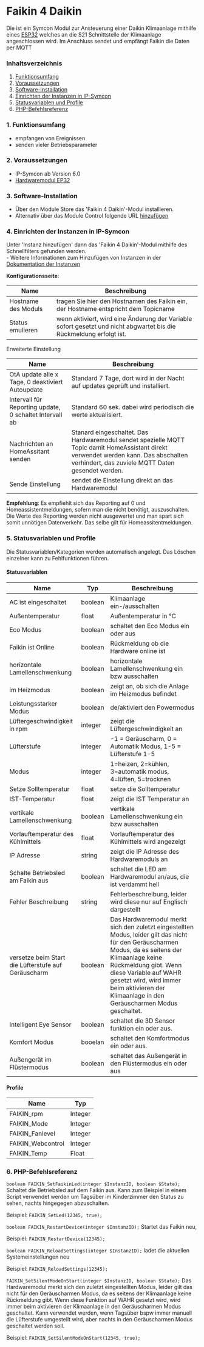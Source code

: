 # Faikin 4 Daikin
Die ist ein Symcon Modul zur Ansteuerung einer Daikin Klimaanlage mithilfe eines [ESP32](https://github.com/revk/ESP32-Faikin) welches an die S21 Schnittstelle der Klimaanlage angeschlossen wird. Im Anschluss sendet und empfängt Faikin die Daten per MQTT

### Inhaltsverzeichnis

1. [Funktionsumfang](#1-funktionsumfang)
2. [Voraussetzungen](#2-voraussetzungen)
3. [Software-Installation](#3-software-installation)
4. [Einrichten der Instanzen in IP-Symcon](#4-einrichten-der-instanzen-in-ip-symcon)
5. [Statusvariablen und Profile](#5-statusvariablen-und-profile)
6. [PHP-Befehlsreferenz](#6-php-befehlsreferenz)

### 1. Funktionsumfang

* empfangen von Ereignissen
* senden vieler Betriebsparameter 

### 2. Voraussetzungen

- IP-Symcon ab Version 6.0
- [Hardwaremodul EP32](https://github.com/revk/ESP32-Faikin)

### 3. Software-Installation

* Über den Module Store das 'Faikin 4 Daikin'-Modul installieren.
* Alternativ über das Module Control folgende URL [hinzufügen](https://github.com/lorbetzki/net.lorbetzki.faikin4daikin.git)

### 4. Einrichten der Instanzen in IP-Symcon

 Unter 'Instanz hinzufügen' dann das 'Faikin 4 Daikin'-Modul mithilfe des Schnellfilters gefunden werden.  
	- Weitere Informationen zum Hinzufügen von Instanzen in der [Dokumentation der Instanzen](https://www.symcon.de/service/dokumentation/konzepte/instanzen/#Instanz_hinzufügen)

__Konfigurationsseite__:

Name     | Beschreibung
-------- | ------------------
 Hostname des Moduls        | tragen Sie hier den Hostnamen des Faikin ein, der Hostname entspricht dem Topicname 
 Status emulieren        | wenn aktiviert, wird eine Änderung der Variable sofort gesetzt und nicht abgwartet bis die Rückmeldung erfolgt ist.
 
Erweiterte Einstellung

Name     | Beschreibung
-------- | ------------------
OtA update alle x Tage, 0 deaktiviert Autoupdate | Standard 7 Tage, dort wird in der Nacht auf updates geprüft und installiert.
Intervall für Reporting update, 0 schaltet Intervall ab | Standard 60 sek. dabei wird periodisch die werte aktualisiert.
Nachrichten an HomeAssitant senden | Stanard eingeschaltet. Das Hardwaremodul sendet spezielle MQTT Topic damit HomeAssistant direkt verwendet werden kann. Das abschalten verhindert, das zuviele MQTT Daten gesendet werden.
Sende Einstellung | sendet die Einstellung direkt an das Hardwaremodul

__Empfehlung__:
Es empfiehlt sich das Reporting auf 0 und Homeassistentmeldungen, sofern man die nicht benötigt, auszuschalten. Die Werte des Reporting werden nicht ausgewertet und man spart sich somit unnötigen Datenverkehr. Das selbe gilt für Homeassitentmeldungen. 

### 5. Statusvariablen und Profile

Die Statusvariablen/Kategorien werden automatisch angelegt. Das Löschen einzelner kann zu Fehlfunktionen führen.

#### Statusvariablen

Name   | Typ     | Beschreibung
------ | ------- | ------------
AC ist eingeschaltet       | boolean        | Klimaanlage ein-/ausschalten
Außentemperatur | float | Außentemperatur in °C
Eco Modus | boolean | schaltet den Eco Modus ein oder aus
Faikin ist Online | boolean | Rückmeldung ob die Hardware online ist
horizontale Lamellenschwenkung | boolean | horizontale Lamellenschwenkung ein bzw ausschalten
im Heizmodus | boolean | zeigt an, ob sich die Anlage im Heizmodus befindet
Leistungsstarker Modus | boolean | de/aktiviert den Powermodus
Lüftergeschwindigkeit in rpm | integer | zeigt die Lüftergeschwindigkeit an
Lüfterstufe | integer | -1 = Geräuscharm, 0 = Automatik Modus, 1-5 = Lüfterstufe 1-5
Modus | integer | 1=heizen, 2=kühlen, 3=automatik modus, 4=lüften, 5=trocknen
Setze Solltemperatur | float | setze die Solltemperatur
IST-Temperatur | float | zeigt die IST Temperatur an
vertikale Lamellenschwenkung | boolean |vertikale Lamellenschwenkung ein bzw ausschalten
Vorlauftemperatur des Kühlmittels | float | Vorlauftemperatur des Kühlmittels wird angezeigt
IP Adresse | string | zeigt die IP Adresse des Hardwaremoduls an
Schalte Betriebsled am Faikin aus | boolean | schaltet die LED am Hardwaremodul an/aus, die ist verdammt hell
Fehler Beschreibung | string | Fehlerbeschreibung, leider wird diese nur auf Englisch dargestellt
versetze beim Start die Lüfterstufe auf Geräuscharm | boolean | Das Hardwaremodul merkt sich den zuletzt eingestellten Modus, leider gilt das nicht für den Geräuscharmen Modus, da es seitens der Klimaanlage keine Rückmeldung gibt. Wenn diese Variable auf WAHR gesetzt wird, wird immer beim aktivieren der Klimaanlage in den Geräuscharmen Modus geschaltet. 
Intelligent Eye Sensor | boolean | schaltet die 3D Sensor funktion ein oder aus.
Komfort Modus | booelan | schaltet den Komfortmodus ein oder aus.
Außengerät im Flüstermodus | boolean | schaltet das Außengerät in den Flüstermodus ein oder aus

#### Profile

Name   | Typ
------ | -------
FAIKIN_rpm     | Integer
FAIKIN_Mode       | Integer
FAIKIN_Fanlevel | Integer
FAIKIN_Webcontrol | Integer
FAIKIN_Temp | Float

### 6. PHP-Befehlsreferenz

`boolean FAIKIN_SetFaikinLed(integer $InstanzID, boolean $State);`
Schaltet die Betriebsled auf dem Faikin aus. Kann zum Beispiel in einem Script verwendet werden um Tagsüber im Kinderzimmer den Status zu sehen, nachts hingegegen abzuschalten.

Beispiel:
`FAIKIN_SetLed(12345, true);`

`boolean FAIKIN_RestartDevice(integer $InstanzID);`
Startet das Faikin neu,

Beispiel:
`FAIKIN_RestartDevice(12345);`

`boolean FAIKIN_ReloadSettings(integer $InstanzID);`
ladet die aktuellen Systemeinstellungen neu

Beispiel:
`FAIKIN_ReloadSettings(12345);`

`FAIKIN_SetSilentModeOnStart(integer $InstanzID, boolean $State);`
Das Hardwaremodul merkt sich den zuletzt eingestellten Modus, leider gilt das nicht für den Geräuscharmen Modus, da es seitens der Klimaanlage keine Rückmeldung gibt. Wenn diese Funktion auf WAHR gesetzt wird, wird immer beim aktivieren der Klimaanlage in den Geräuscharmen Modus geschaltet. Kann verwendet werden, wenn Tagsüber bspw immer manuell die Lüfterstufe umgestellt wird, aber nachts in den Geräuscharmen Modus geschaltet werden soll.

Beispiel:
`FAIKIN_SetSilentModeOnStart(12345, true);`